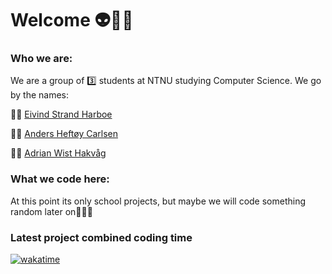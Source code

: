 # Welcome 👽🖖🏻

### Who we are:
We are a group of 3️⃣ students at NTNU studying Computer Science. 
We go by the names:

🧑🏻  [Eivind Strand Harboe](https://github.com/eposkk)

🧑🏼  [Anders Heftøy Carlsen](https://github.com/andershc)

🧑🏼  [Adrian Wist Hakvåg](https://github.com/adriawh)


### What we code here:
At this point its only school projects, but maybe we will code something random later on🤷🏼‍♂️


### Latest project combined coding time
 [![wakatime](https://wakatime.com/badge/github/MadLadsTechnology/QS99.svg)](https://wakatime.com/badge/github/MadLadsTechnology/QS99)

